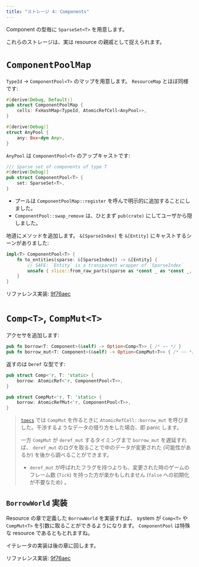 ```yaml
---
title: "ストレージ 4: Components"
---
```


Component の型毎に `SparseSet<T>` を用意します。

これらのストレージは、実は resource の親戚として捉えられます。

# `ComponentPoolMap`

`TypeId` → `ComponentPool<T>` のマップを用意します。 `ResourceMap` とほぼ同様です:

```rust:comp.rs
#[derive(Debug, Default)]
pub struct ComponentPoolMap {
    cells: FxHashMap<TypeId, AtomicRefCell<AnyPool>>,
}

#[derive(Debug)]
struct AnyPool {
    any: Box<dyn Any>,
}
```

`AnyPool` は `ComponentPool<T>` のアップキャストです:

```rust:comp.rs
/// Sparse set of components of type T
#[derive(Debug)]
pub struct ComponentPool<T> {
    set: SparseSet<T>,
}
```

* プールは `ComponentPoolMap::register` を呼んで明示的に追加することにしました。
* `ComponentPool::swap_remove` は、ひとまず `pub(crate)` にしてユーザから隠しました。

地道にメソッドを追加します。 `&[SparseIndex]` を `&[Entity]` にキャストするシーンがありました:

```rust:comp.rs
impl<T> ComponentPool<T> {
    fn to_entities(sparse: &[SparseIndex]) -> &[Entity] {
        // SAFE: `Entity` is a transparent wrapper of `SparseIndex`
        unsafe { slice::from_raw_parts(sparse as *const _ as *const _, sparse.len()) }
    }
}
```

リファレンス実装: [9f76aec](https://github.com/toyboot4e/toecs/commit/9f76aec66df3e20a3729b2bb9b42c38a7d7f4fc9)

# `Comp<T>`, `CompMut<T>`

アクセサを追加します:

```rust:comp.rs
pub fn borrow<T: Component>(&self) -> Option<Comp<T>> { /* ~~ */ }
pub fn borrow_mut<T: Component>(&self) -> Option<CompMut<T>> { /* ~~ */ }
```

返すのは `Deref` な型です:

```rust:comp.rs
pub struct Comp<'r, T: 'static> {
    borrow: AtomicRef<'r, ComponentPool<T>>,
}

pub struct CompMut<'r, T: 'static> {
    borrow: AtomicRefMut<'r, ComponentPool<T>>,
}
```

> [`toecs`] では `CompMut` を作るときに `AtomicRefCell::borrow_mut` を呼びました。干渉するようなデータの借り方をした場合、即 panic します。
>
> 一方 `CompMut` が `deref_mut` するタイミングまで `borrow_mut` を遅延すれば、 `deref_mut` のログを取ることで中のデータが変更された (可能性があるか) を後から調べることができます。
>
> * `deref_mut` が呼ばれたフラグを持つよりも、変更された時のゲームのフレーム数 (`Tick`) を持った方が楽かもしれません (`false` への初期化が不要なため) 。

## `BorrowWorld` 実装

Resource の章で定義した `BorrowWorld` を実装すれば、 system が `Comp<T>` や `CompMut<T>` を引数に取ることができるようになります。 `ComponentPool` は特殊な resource であるともとれますね。

イテレータの実装は後の章に回します。

[`toecs`]: https://github.com/toyboot4e/toecs

リファレンス実装: [9f76aec](https://github.com/toyboot4e/toecs/commit/9f76aec66df3e20a3729b2bb9b42c38a7d7f4fc9)

